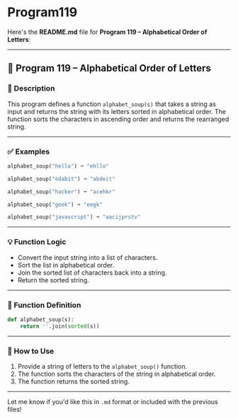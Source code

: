 # Program119
Here's the **README.md** file for **Program 119 – Alphabetical Order of Letters**:

---

## 📘 Program 119 – Alphabetical Order of Letters

### 📝 Description  

This program defines a function `alphabet_soup(s)` that takes a string as input and returns the string with its letters sorted in alphabetical order. The function sorts the characters in ascending order and returns the rearranged string.

---

### ✅ Examples

```python
alphabet_soup("hello") ➞ "ehllo"

alphabet_soup("edabit") ➞ "abdeit"

alphabet_soup("hacker") ➞ "acehkr"

alphabet_soup("geek") ➞ "eegk"

alphabet_soup("javascript") ➞ "aacijprstv"
```

---

### 💡 Function Logic

- Convert the input string into a list of characters.
- Sort the list in alphabetical order.
- Join the sorted list of characters back into a string.
- Return the sorted string.

---

### 🧠 Function Definition

```python
def alphabet_soup(s):
    return ''.join(sorted(s))
```

---

### 🔁 How to Use

1. Provide a string of letters to the `alphabet_soup()` function.
2. The function sorts the characters of the string in alphabetical order.
3. The function returns the sorted string.

---

Let me know if you'd like this in `.md` format or included with the previous files!
